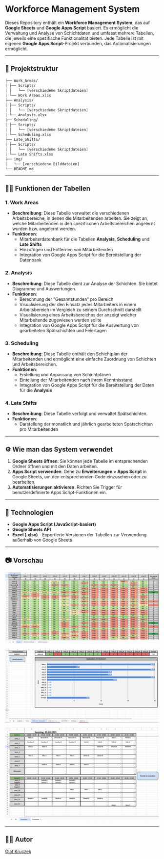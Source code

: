 # Workforce Management System

Dieses Repository enthält ein **Workforce Management System**, das auf **Google Sheets** und **Google Apps Script** basiert. Es ermöglicht die Verwaltung und Analyse von Schichtdaten und umfasst mehrere Tabellen, die jeweils eine spezifische Funktionalität bieten. Jede Tabelle ist mit eigenen **Google Apps Script**-Projekt verbunden, das Automatisierungen ermöglicht.

---

## 📁 Projektstruktur

```
├── Work_Areas/
│ ├── Scripts/
│ │   └── [verschiedene Skriptdateien]
│ └── Work Areas.xlsx
├── Analysis/
│ ├── Scripts/
│ │   └── [verschiedene Skriptdateien]
│ └── Analysis.xlsx
├── Scheduling/
│ ├── Scripts/
│ │   └── [verschiedene Skriptdateien]
│ └── Scheduling.xlsx
├── Late_Shifts/
│ ├── Scripts/
│ │   └── [verschiedene Skriptdateien]
│ └── Late Shifts.xlsx
├── img/
│   └── [verschiedene Bilddateien]
└── README.md
```

---

## 🧑‍💻 Funktionen der Tabellen

### 1. **Work Areas**
- **Beschreibung**: Diese Tabelle verwaltet die verschiedenen Arbeitsbereiche, in denen die Mitarbeitenden arbeiten. Sie zeigt an, welche Mitarbeitenden in den spezifischen Arbeitsbereichen angelernt wurden bzw. angelernt werden.
- **Funktionen**:  
  - Mitarbeiterdatenbank für die Tabellen **Analysis**, **Scheduling** und **Late Shifts**
  - Hinzufügen und Entfernen von Mitarbeitenden
  - Integration von Google Apps Script für die Bereitstellung der Datenbank

### 2. **Analysis**
- **Beschreibung**: Diese Tabelle dient zur Analyse der Schichten. Sie bietet Diagramme und Auswertungen.
- **Funktionen**:
  - Berechnung der "Gesamtstunden" pro Bereich
  - Visualisierung der den Einsatz jedes Mitarbeiters in einem Arbeitsbereich im Vergleich zu seinem Durchschnitt darstellt
  - Visualisierung eines Arbeitsbereiches der anzeigt welcher Mitarbeitende zugewiesen werden sollte
  - Integration von Google Apps Script für die Auswertung von gearbeiteten Spätschichten und Feiertagen

### 3. **Scheduling**
- **Beschreibung**: Diese Tabelle enthält den Schichtplan der Mitarbeitenden und ermöglicht eine einfache Zuordnung von Schichten und Arbeitsbereichen.
- **Funktionen**:
  - Erstellung und Anpassung von Schichtplänen
  - Einteilung der Mitarbeitenden nach ihrem Kenntnisstand
  - Integration von Google Apps Script für die Bereitstellung der Daten für die **Analysis**

### 4. **Late Shifts**
- **Beschreibung**: Diese Tabelle verfolgt und verwaltet Spätschichten.
- **Funktionen**:
  - Darstellung der monatlich und jährlich gearbeiteten Spätschichten pro Mitarbeitenden

---

## ⚙️ Wie man das System verwendet

1. **Google Sheets öffnen**: Sie können jede Tabelle im entsprechenden Ordner öffnen und mit den Daten arbeiten.
2. **Apps Script verwenden**: Gehe zu **Erweiterungen > Apps Script** in Google Sheets, um den entsprechenden Code einzusehen oder zu bearbeiten.
3. **Automatisierungen aktivieren**: Richten Sie Trigger für benutzerdefinierte Apps Script-Funktionen ein.
---

## 🧰 Technologien

- **Google Apps Script (JavaScript-basiert)**
- **Google Sheets API**
- **Excel (.xlsx)** – Exportierte Versionen der Tabellen zur Verwendung außerhalb von Google Sheets

---

## 📷 Vorschau

![Screenshot der Work Areas Tabelle](img/Work_Area.JPG)

![Screenshot der Analysis Tabelle](img/Analysis.JPG)

![Screenshot der Scheduling Tabelle](img/Scheduling.jpg)

---

## 🧑‍💻 Autor

[Olaf Kruczek](https://github.com/kruczekolaf)


